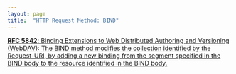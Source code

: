 ```yaml
---
layout: page
title:  "HTTP Request Method: BIND"
---
```


[**RFC 5842**: Binding Extensions to Web Distributed Authoring and Versioning (WebDAV)](/specs/IETF/RFC/5842 "This specification defines bindings, and the BIND method for creating multiple bindings to the same resource. Creating a new binding to a resource causes at least one new URI to be mapped to that resource. Servers are required to ensure the integrity of any bindings that they allow to be created."): [The BIND method modifies the collection identified by the Request-URI, by adding a new binding from the segment specified in the BIND body to the resource identified in the BIND body.](http://tools.ietf.org/html/rfc5842#section-4)

